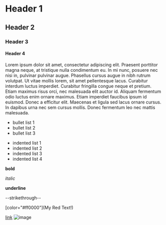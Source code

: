 # Header 1
## Header 2
### Header 3
#### Header 4

Lorem ipsum dolor sit amet, consectetur adipiscing elit. Praesent porttitor magna neque, at tristique nulla condimentum eu. In mi nunc, posuere nec nisi in, pulvinar pulvinar augue. Phasellus cursus augue in nibh rutrum volutpat. Ut vitae mollis lorem, sit amet pellentesque lacus. Curabitur interdum luctus imperdiet. Curabitur fringilla congue neque et pretium. Etiam maximus risus orci, nec malesuada elit auctor id. Aliquam fermentum odio luctus enim ornare maximus. Etiam imperdiet faucibus ipsum id euismod. Donec a efficitur elit. Maecenas et ligula sed lacus ornare cursus. In dapibus urna nec sem cursus mollis. Donec fermentum leo nec mattis malesuada. 

* bullet list 1
* bullet list 2
* bullet list 3

- indented list 1
 - indented list 2
 - indented list 3
- indented list 4

**bold**

*italic*

__underline__

--strikethrough--

[color="#ff0000"](My Red Text!)

[link](https://www.google.com)
![image](https://xxx.png)
